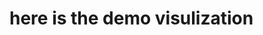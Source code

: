 # here is the demo visulization



<div class="flourish-embed flourish-chart" data-src="visualisation/11113094"><script src="https://public.flourish.studio/resources/embed.js"></script></div>
